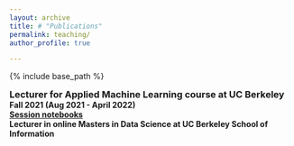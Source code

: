 ```yaml
---
layout: archive
title: # "Publications"
permalink: teaching/
author_profile: true

---
```


<style type='text/css'>
h2, h3, h4, h5, h6 {margin: 0;}
.br {display: block; margin-bottom: 0em; margin: 0;} 
</style>

{% include base_path %}

### Lecturer for Applied Machine Learning course at UC Berkeley
#### Fall 2021 (Aug 2021 - April 2022)
#### [Session notebooks](https://github.com/MIDS-W207/rasikabh/tree/main/live_sessions)
#### Lecturer in online Masters in Data Science at UC Berkeley School of Information
<br/>
